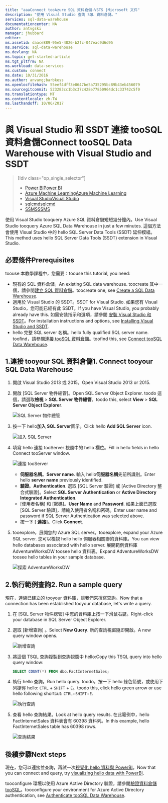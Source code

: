 ```yaml
---
title: "aaaConnect tooAzure SQL 資料倉儲-VSTS |Microsoft 文件"
description: "使用 Visual Studio 查詢 SQL 資料倉儲。"
services: sql-data-warehouse
documentationcenter: NA
author: antvgski
manager: jhubbard
editor: 
ms.assetid: daace889-95e5-4826-b2fc-047eac9d6d95
ms.service: sql-data-warehouse
ms.devlang: NA
ms.topic: get-started-article
ms.tgt_pltfrm: NA
ms.workload: data-services
ms.custom: connect
ms.date: 10/31/2016
ms.author: anvang;barbkess
ms.openlocfilehash: 55eef4dff3e0647be5a735295bc89b43eb456079
ms.sourcegitcommit: 523283cc1b3c37c428e77850964dc1c33742c5f0
ms.translationtype: MT
ms.contentlocale: zh-TW
ms.lasthandoff: 10/06/2017
---
```

# <a name="connect-toosql-data-warehouse-with-visual-studio-and-ssdt"></a><span data-ttu-id="4f883-103">與 Visual Studio 和 SSDT 連接 tooSQL 資料倉儲</span><span class="sxs-lookup"><span data-stu-id="4f883-103">Connect tooSQL Data Warehouse with Visual Studio and SSDT</span></span>
> [!div class="op_single_selector"]
> * [<span data-ttu-id="4f883-104">Power BI</span><span class="sxs-lookup"><span data-stu-id="4f883-104">Power BI</span></span>](sql-data-warehouse-get-started-visualize-with-power-bi.md)
> * [<span data-ttu-id="4f883-105">Azure Machine Learning</span><span class="sxs-lookup"><span data-stu-id="4f883-105">Azure Machine Learning</span></span>](sql-data-warehouse-get-started-analyze-with-azure-machine-learning.md)
> * [<span data-ttu-id="4f883-106">Visual Studio</span><span class="sxs-lookup"><span data-stu-id="4f883-106">Visual Studio</span></span>](sql-data-warehouse-query-visual-studio.md)
> * [<span data-ttu-id="4f883-107">sqlcmd</span><span class="sxs-lookup"><span data-stu-id="4f883-107">sqlcmd</span></span>](sql-data-warehouse-get-started-connect-sqlcmd.md) 
> * [<span data-ttu-id="4f883-108">SSMS</span><span class="sxs-lookup"><span data-stu-id="4f883-108">SSMS</span></span>](sql-data-warehouse-query-ssms.md)
> 
> 

<span data-ttu-id="4f883-109">使用 Visual Studio tooquery Azure SQL 資料倉儲短短幾分鐘內。</span><span class="sxs-lookup"><span data-stu-id="4f883-109">Use Visual Studio tooquery Azure SQL Data Warehouse in just a few minutes.</span></span> <span data-ttu-id="4f883-110">這個方法會使用 Visual Studio 中的 hello SQL Server Data Tools (SSDT) 延伸模組。</span><span class="sxs-lookup"><span data-stu-id="4f883-110">This method uses hello SQL Server Data Tools (SSDT) extension in Visual Studio.</span></span> 

## <a name="prerequisites"></a><span data-ttu-id="4f883-111">必要條件</span><span class="sxs-lookup"><span data-stu-id="4f883-111">Prerequisites</span></span>
<span data-ttu-id="4f883-112">toouse 本教學課程中，您需要：</span><span class="sxs-lookup"><span data-stu-id="4f883-112">toouse this tutorial, you need:</span></span>

* <span data-ttu-id="4f883-113">現有的 SQL 資料倉儲。</span><span class="sxs-lookup"><span data-stu-id="4f883-113">An existing SQL data warehouse.</span></span> <span data-ttu-id="4f883-114">toocreate 其中一個，請參閱[建立 SQL 資料倉儲][Create a SQL Data Warehouse]。</span><span class="sxs-lookup"><span data-stu-id="4f883-114">toocreate one, see [Create a SQL Data Warehouse][Create a SQL Data Warehouse].</span></span>
* <span data-ttu-id="4f883-115">適用於 Visual Studio 的 SSDT。</span><span class="sxs-lookup"><span data-stu-id="4f883-115">SSDT for Visual Studio.</span></span> <span data-ttu-id="4f883-116">如果您有 Visual Studio，您可能已經有此 SSDT。</span><span class="sxs-lookup"><span data-stu-id="4f883-116">If you have Visual Studio, you probably already have this.</span></span> <span data-ttu-id="4f883-117">如需安裝指示和選項，請參閱 [安裝 Visual Studio 和 SSDT][Installing Visual Studio and SSDT]。</span><span class="sxs-lookup"><span data-stu-id="4f883-117">For installation instructions and options, see [Installing Visual Studio and SSDT][Installing Visual Studio and SSDT].</span></span>
* <span data-ttu-id="4f883-118">hello 完整 SQL server 名稱。</span><span class="sxs-lookup"><span data-stu-id="4f883-118">hello fully qualified SQL server name.</span></span> <span data-ttu-id="4f883-119">toofind，請參閱[連接 tooSQL 資料倉儲][Connect tooSQL Data Warehouse]。</span><span class="sxs-lookup"><span data-stu-id="4f883-119">toofind this, see [Connect tooSQL Data Warehouse][Connect tooSQL Data Warehouse].</span></span>

## <a name="1-connect-tooyour-sql-data-warehouse"></a><span data-ttu-id="4f883-120">1.連接 tooyour SQL 資料倉儲</span><span class="sxs-lookup"><span data-stu-id="4f883-120">1. Connect tooyour SQL Data Warehouse</span></span>
1. <span data-ttu-id="4f883-121">開啟 Visual Studio 2013 或 2015。</span><span class="sxs-lookup"><span data-stu-id="4f883-121">Open Visual Studio 2013 or 2015.</span></span>
2. <span data-ttu-id="4f883-122">開啟 [SQL Server 物件總管]。</span><span class="sxs-lookup"><span data-stu-id="4f883-122">Open SQL Server Object Explorer.</span></span> <span data-ttu-id="4f883-123">toodo 這個，請選取**檢視** > **SQL Server 物件總管**。</span><span class="sxs-lookup"><span data-stu-id="4f883-123">toodo this, select **View** > **SQL Server Object Explorer**.</span></span>
   
    ![SQL Server 物件總管][1]
3. <span data-ttu-id="4f883-125">按一下 hello**加入 SQL Server**圖示。</span><span class="sxs-lookup"><span data-stu-id="4f883-125">Click hello **Add SQL Server** icon.</span></span>
   
    ![加入 SQL Server][2]
4. <span data-ttu-id="4f883-127">填寫 hello 連接 tooServer 視窗中的 hello 欄位。</span><span class="sxs-lookup"><span data-stu-id="4f883-127">Fill in hello fields in hello Connect tooServer window.</span></span>
   
    ![連接 tooServer][3]
   
   * <span data-ttu-id="4f883-129">**伺服器名稱**。</span><span class="sxs-lookup"><span data-stu-id="4f883-129">**Server name**.</span></span> <span data-ttu-id="4f883-130">輸入 hello**伺服器名稱**先前所識別。</span><span class="sxs-lookup"><span data-stu-id="4f883-130">Enter hello **server name** previously identified.</span></span>
   * <span data-ttu-id="4f883-131">**驗證**。</span><span class="sxs-lookup"><span data-stu-id="4f883-131">**Authentication**.</span></span> <span data-ttu-id="4f883-132">選取 [SQL Server 驗證] 或 [Active Directory 整合式驗證]。</span><span class="sxs-lookup"><span data-stu-id="4f883-132">Select **SQL Server Authentication** or **Active Directory Integrated Authentication**.</span></span>
   * <span data-ttu-id="4f883-133">[使用者名稱] 和 [密碼]。</span><span class="sxs-lookup"><span data-stu-id="4f883-133">**User Name** and **Password**.</span></span> <span data-ttu-id="4f883-134">如果上面已選取 [SQL Server 驗證]，請輸入使用者名稱和密碼。</span><span class="sxs-lookup"><span data-stu-id="4f883-134">Enter user name and password if SQL Server Authentication was selected above.</span></span>
   * <span data-ttu-id="4f883-135">按一下 [ **連接**]。</span><span class="sxs-lookup"><span data-stu-id="4f883-135">Click **Connect**.</span></span>
5. <span data-ttu-id="4f883-136">tooexplore，展開您的 Azure SQL server。</span><span class="sxs-lookup"><span data-stu-id="4f883-136">tooexplore, expand your Azure SQL server.</span></span> <span data-ttu-id="4f883-137">您可以檢視 hello hello 伺服器相關聯的資料庫。</span><span class="sxs-lookup"><span data-stu-id="4f883-137">You can view hello databases associated with hello server.</span></span> <span data-ttu-id="4f883-138">展開範例資料庫 AdventureWorksDW toosee hello 資料表。</span><span class="sxs-lookup"><span data-stu-id="4f883-138">Expand AdventureWorksDW toosee hello tables in your sample database.</span></span>
   
    ![探索 AdventureWorksDW][4]

## <a name="2-run-a-sample-query"></a><span data-ttu-id="4f883-140">2.執行範例查詢</span><span class="sxs-lookup"><span data-stu-id="4f883-140">2. Run a sample query</span></span>
<span data-ttu-id="4f883-141">現在，連線已建立的 tooyour 資料庫，讓我們來撰寫查詢。</span><span class="sxs-lookup"><span data-stu-id="4f883-141">Now that a connection has been established tooyour database, let's write a query.</span></span>

1. <span data-ttu-id="4f883-142">在 [SQL Server 物件總管] 中您的資料庫上按一下滑鼠右鍵。</span><span class="sxs-lookup"><span data-stu-id="4f883-142">Right-click your database in SQL Server Object Explorer.</span></span>
2. <span data-ttu-id="4f883-143">選取 [新增查詢] 。</span><span class="sxs-lookup"><span data-stu-id="4f883-143">Select **New Query**.</span></span> <span data-ttu-id="4f883-144">新的查詢視窗隨即開啟。</span><span class="sxs-lookup"><span data-stu-id="4f883-144">A new query window opens.</span></span>
   
    ![新增查詢][5]
3. <span data-ttu-id="4f883-146">將這個 TSQL 查詢複製到查詢視窗中 hello:</span><span class="sxs-lookup"><span data-stu-id="4f883-146">Copy this TSQL query into hello query window:</span></span>
   
    ```sql
    SELECT COUNT(*) FROM dbo.FactInternetSales;
    ```
4. <span data-ttu-id="4f883-147">執行 hello 查詢。</span><span class="sxs-lookup"><span data-stu-id="4f883-147">Run hello query.</span></span> <span data-ttu-id="4f883-148">toodo，按一下 hello 綠色箭號，或使用下列捷徑 hello: `CTRL` + `SHIFT` + `E`。</span><span class="sxs-lookup"><span data-stu-id="4f883-148">toodo this, click hello green arrow or use hello following shortcut: `CTRL`+`SHIFT`+`E`.</span></span>
   
    ![執行查詢][6]
5. <span data-ttu-id="4f883-150">查看 hello 查詢結果。</span><span class="sxs-lookup"><span data-stu-id="4f883-150">Look at hello query results.</span></span> <span data-ttu-id="4f883-151">在此範例中，hello FactInternetSales 資料表會有 60398 資料列。</span><span class="sxs-lookup"><span data-stu-id="4f883-151">In this example, hello FactInternetSales table has 60398 rows.</span></span>
   
    ![查詢結果][7]

## <a name="next-steps"></a><span data-ttu-id="4f883-153">後續步驟</span><span class="sxs-lookup"><span data-stu-id="4f883-153">Next steps</span></span>
<span data-ttu-id="4f883-154">現在，您可以連接並查詢，再試一次[視覺化 hello 資料與 PowerBI][visualizing hello data with PowerBI]。</span><span class="sxs-lookup"><span data-stu-id="4f883-154">Now that you can connect and query, try [visualizing hello data with PowerBI][visualizing hello data with PowerBI].</span></span>

<span data-ttu-id="4f883-155">tooconfigure 環境以使用 Azure Active Directory 驗證，請參閱[驗證資料倉儲 tooSQL][Authenticate tooSQL Data Warehouse]。</span><span class="sxs-lookup"><span data-stu-id="4f883-155">tooconfigure your environment for Azure Active Directory authentication, see [Authenticate tooSQL Data Warehouse][Authenticate tooSQL Data Warehouse].</span></span>

<!--Arcticles-->
[Connect tooSQL Data Warehouse]: sql-data-warehouse-connect-overview.md
[Create a SQL Data Warehouse]: sql-data-warehouse-get-started-provision.md
[Installing Visual Studio and SSDT]: sql-data-warehouse-install-visual-studio.md
[Authenticate tooSQL Data Warehouse]: sql-data-warehouse-authentication.md
[visualizing hello data with PowerBI]: sql-data-warehouse-get-started-visualize-with-power-bi.md  

<!--Other-->
[Azure portal]: https://portal.azure.com

<!--Image references-->

[1]: media/sql-data-warehouse-query-visual-studio/open-ssdt.png
[2]: media/sql-data-warehouse-query-visual-studio/add-server.png
[3]: media/sql-data-warehouse-query-visual-studio/connection-dialog.png
[4]: media/sql-data-warehouse-query-visual-studio/explore-sample.png
[5]: media/sql-data-warehouse-query-visual-studio/new-query2.png
[6]: media/sql-data-warehouse-query-visual-studio/run-query.png
[7]: media/sql-data-warehouse-query-visual-studio/query-results.png
